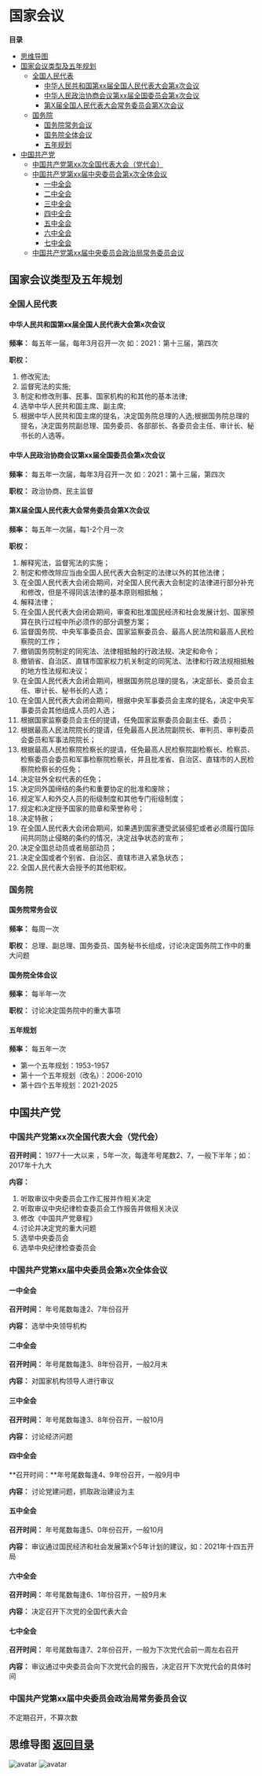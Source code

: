 # 国家会议

**<span id="menu">目录</span>**

* [思维导图](#3)
* [国家会议类型及五年规划](#1)
  * [全国人民代表](#1-1)
    * [中华人民共和国第xx届全国人民代表大会第x次会议](#1-1-1)
    * [中华人民政治协商会议第xx届全国委员会第x次会议](#1-1-2)
    * [第X届全国人民代表大会常务委员会第X次会议](#1-1-3)
  * [国务院](#1-2)
    * [国务院常务会议](#1-2-1)
    * [国务院全体会议](#1-2-2)
    * [五年规划](#1-2-3)
* [中国共产党](#2)
  * [中国共产党第xx次全国代表大会（党代会）](#2-1)
  * [中国共产党第xx届中央委员会第x次全体会议](#2-2)
    * [一中全会](#2-2-1)
    * [二中全会](#2-2-2)
    * [三中全会](#2-2-3)
    * [四中全会](#2-2-4)
    * [五中全会](#2-2-5)
    * [六中全会](#2-2-6)
    * [七中全会](#2-2-7)
  * [中国共产党第xx届中央委员会政治局常务委员会议](#2-3)


## **<span id="1">国家会议类型及五年规划</span>**

### <span id="1-1">全国人民代表</span>

#### <span id="1-1-1">中华人民共和国第xx届全国人民代表大会第x次会议</span>

**频率：** 每五年一届，每年3月召开一次  如：2021：第十三届，第四次

**职权：** 

1. 修改宪法;
2. 监督宪法的实施;
3. 制定和修改刑事、民事、国家机构的和其他的基本法律;
4. 选举中华人民共和国主席、副主席;
5. 根据中华人民共和国主席的提名，决定国务院总理的人选;根据国务院总理的提名，决定国务院副总理、国务委员、各部部长、各委员会主任、审计长、秘书长的人选等。

#### <span id="1-1-2">中华人民政治协商会议第xx届全国委员会第x次会议</span>

**频率：** 每五年一次届，每年3月召开一次 如：2021：第十三届，第四次

**职权：** 政治协商、民主监督

#### <span id="1-1-3">第X届全国人民代表大会常务委员会第X次会议</span>

**频率：** 每五年一次届，每1-2个月一次

**职权：** 

1. 解释宪法，监督宪法的实施；
2. 制定和修改除应当由全国人民代表大会制定的法律以外的其他法律；
3. 在全国人民代表大会闭会期间，对全国人民代表大会制定的法律进行部分补充和修改，但是不得同该法律的基本原则相抵触；
4. 解释法律；
5. 在全国人民代表大会闭会期间，审查和批准国民经济和社会发展计划、国家预算在执行过程中所必须作的部分调整方案；
6. 监督国务院、中央军事委员会、国家监察委员会、最高人民法院和最高人民检察院的工作；
7. 撤销国务院制定的同宪法、法律相抵触的行政法规、决定和命令；
8. 撤销省、自治区、直辖市国家权力机关制定的同宪法、法律和行政法规相抵触的地方性法规和决议；
9. 在全国人民代表大会闭会期间，根据国务院总理的提名，决定部长、委员会主任、审计长、秘书长的人选；
10. 在全国人民代表大会闭会期间，根据中央军事委员会主席的提名，决定中央军事委员会其他组成人员的人选；
11. 根据国家监察委员会主任的提请，任免国家监察委员会副主任、委员；
12. 根据最高人民法院院长的提请，任免最高人民法院副院长、审判员、审判委员会委员和军事法院院长；
13. 根据最高人民检察院检察长的提请，任免最高人民检察院副检察长、检察员、检察委员会委员和军事检察院检察长，并且批准省、自治区、直辖市的人民检察院检察长的任免；
14. 决定驻外全权代表的任免；
15. 决定同外国缔结的条约和重要协定的批准和废除；
16. 规定军人和外交人员的衔级制度和其他专门衔级制度；
17. 规定和决定授予国家的勋章和荣誉称号；
18. 决定特赦；
19. 在全国人民代表大会闭会期间，如果遇到国家遭受武装侵犯或者必须履行国际间共同防止侵略的条约的情况，决定战争状态的宣布；
20. 决定全国总动员或者局部动员；
21. 决定全国或者个别省、自治区、直辖市进入紧急状态；
22. 全国人民代表大会授予的其他职权。

### <span id="1-2">国务院</span>

#### <span id="1-2-1">国务院常务会议</span>

**频率：** 每周一次

**职权：** 总理、副总理、国务委员、国务秘书长组成，讨论决定国务院工作中的重大问题

#### <span id="1-2-2">国务院全体会议</span>

**频率：** 每半年一次

**职权：** 讨论决定国务院中的重大事项

#### <span id="1-2-3">五年规划</span>

**频率：** 每五年一次

* 第一个五年规划：1953-1957
* 第十一个五年规划（改名）：2006-2010
* 第十四个五年规划：2021-2025

## <span id="2">中国共产党</span>

### <span id="2-1">中国共产党第xx次全国代表大会（党代会）</span>

**召开时间：** 1977十一大以来 ，5年一次，每逢年号尾数2、7，一般下半年；如：2017年十九大

**内容：** 

1. 听取审议中央委员会工作汇报并作相关决定
2. 听取审议中央纪律检查委员会工作报告并做相关决议
3. 修改《中国共产党章程》
4. 讨论并决定党的重大问题
5. 选举中央委员会
6. 选举中央纪律检查委员会

###  <span id="2-2">中国共产党第xx届中央委员会第x次全体会议</span>

#### <span id="2-2-1">一中全会</span>

**召开时间：** 年号尾数每逢2、7年份召开

**内容：** 选举中央领导机构

#### <span id="2-2-2">二中全会</span>

**召开时间：** 年号尾数每逢3、8年份召开，一般2月末

**内容：** 对国家机构领导人进行审议

#### <span id="2-2-3">三中全会</span>

**召开时间：** 年号尾数每逢3、8年份召开，一般10月

**内容：** 讨论经济问题

#### <span id="2-2-4">四中全会</span>
 
**召开时间：**年号尾数每逢4、9年份召开，一般9月中

**内容：** 讨论党建问题，抓取政治建设为主

#### <span id="2-2-5">五中全会</span>

**召开时间：** 年号尾数每逢5、0年份召开，一般10月

**内容：** 审议通过国民经济和社会发展第x个5年计划的建议，如：2021年十四五开局	

#### <span id="2-2-6">六中全会</span>

**召开时间：** 年号尾数每逢6、1年份召开，一般9月末

**内容：** 决定召开下次党的全国代表大会

#### <span id="2-2-7">七中全会</span>

**召开时间：** 年号尾数每逢7、2年份召开，一般为下次党代会前一周左右召开

**内容：** 审议通过中央委员会向下次党代会的报告，决定召开下次党代会的具体时间

### <span id="2-3">中国共产党第xx届中央委员会政治局常务委员会议</span>

不定期召开，不算次数

## <span id="3">思维导图</span>  [返回目录](#menu)

![avatar](https://github.com/craftlook/Note/blob/master/image/other/%E5%9B%BD%E5%AE%B6%E4%BC%9A%E8%AE%AE.png)
![avatar](https://github.com/craftlook/Note/blob/master/image/other/%E5%9B%BD%E5%AE%B6%E4%BC%9A%E8%AE%AE.jpg)
